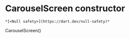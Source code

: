 


# CarouselScreen constructor




    *[<Null safety>](https://dart.dev/null-safety)*



CarouselScreen()












